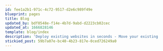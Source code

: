 ```yaml
---
id: fee1a2b1-971c-4c72-9517-d2e6c989f49e
blueprint: pages
title: Blog
updated_by: bdf0548e-f14e-4b7d-9abd-d2223cb02cec
updated_at: 1666828146
template: blog/index
description: 'Deploy existing websites in seconds - Move your existing websites onto Webslice and experience serverless hosting that is faster, more reliable and cheaper than before.'
stickied_post: 59b7a07e-bc40-4b23-817e-0ced726249a0
---
```


